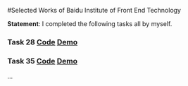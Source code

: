 #Selected Works of Baidu Institute of Front End Technology

**Statement**: I completed the following tasks all by myself.

### Task 28 [Code](https://github.com/marvinzh/stage2/tree/zbr/task28-2) [Demo](http://onloadteam.github.io/stage2/task28/task28.html)


### Task 35 [Code](https://github.com/marvinzh/stage2/tree/zbr/task35) [Demo](http://onloadteam.github.io/stage2/task35/task35.html)

...


